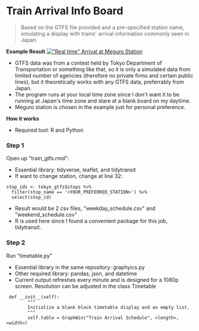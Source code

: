 # Train Arrival Info Board
> Based on the GTFS file provided and a pre-specified station name, emulating a display with trains' arrival information commonly seen in Japan

**Example Result**
[!["Real time" Arrival at Meguro Station](https://i.imgur.com/vrJh4Ok.png)]()

- GTFS data was from a contest held by Tokyo Department of Transportation or something like that, so it is only a simulated data from limited number of agencies (therefore no private firms and certain public lines), but it theoretically works with any GTFS data, preferrably from Japan.
- The program runs at your local time zone since I don't want it to be running at Japan's time zone and stare at a blank board on my daytime.
- Meguro station is chosen in the example just for personal preference.

**How it works**
- Required tool: R and Python
### Step 1
Open up "train_gtfs.rmd":
- Essential library: tidyverse, leaflet, and tidytransit
- If want to change station, change at line 32:
```shell
stop_ids <- tokyo_gtfs$stops %>%
  filter(stop_name == '<YOUR_PREFERRED_STATION>') %>%
  select(stop_id)
```
- Result would be 2 csv files, "weekday_schedule.csv" and "weekend_schedule.csv"
- R is used here since I found a convenient package for this job, tidytransit.

### Step 2
Run "timetable.py"
- Essential library in the same repository: graphyics.py
- Other required library: pandas, json, and datetime
- Current output refreshes every minute and is designed for a 1080p screen. Resolution can be adjusted in the class Timetable
```shell
 def __init__(self):
        """
        Initialize a blank black timetable display and an empty list.
        """
        self.table = GraphWin("Train Arrival Schedule", <length>, <width>)
```
